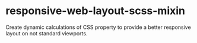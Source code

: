 # responsive-web-layout-scss-mixin
Create dynamic calculations of CSS property to provide a better responsive layout on not standard viewports.
